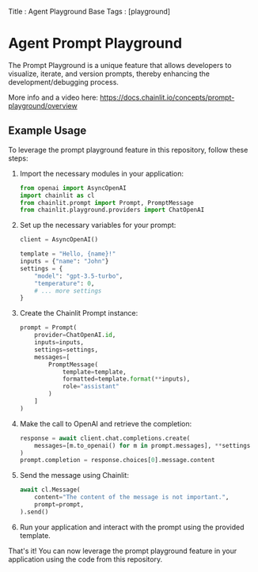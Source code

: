 Title : Agent Playground Base
Tags : [playground]

# Agent Prompt Playground

The Prompt Playground is a unique feature that allows developers to visualize, iterate, and version prompts, thereby enhancing the development/debugging process.

More info and a video here: https://docs.chainlit.io/concepts/prompt-playground/overview

## Example Usage

To leverage the prompt playground feature in this repository, follow these steps:

1. Import the necessary modules in your application:

   ```python
   from openai import AsyncOpenAI
   import chainlit as cl
   from chainlit.prompt import Prompt, PromptMessage
   from chainlit.playground.providers import ChatOpenAI
   ```

2. Set up the necessary variables for your prompt:

   ```python
   client = AsyncOpenAI()

   template = "Hello, {name}!"
   inputs = {"name": "John"}
   settings = {
       "model": "gpt-3.5-turbo",
       "temperature": 0,
       # ... more settings
   }
   ```

3. Create the Chainlit Prompt instance:

   ```python
   prompt = Prompt(
       provider=ChatOpenAI.id,
       inputs=inputs,
       settings=settings,
       messages=[
           PromptMessage(
               template=template,
               formatted=template.format(**inputs),
               role="assistant"
           )
       ]
   )
   ```

4. Make the call to OpenAI and retrieve the completion:

   ```python
   response = await client.chat.completions.create(
       messages=[m.to_openai() for m in prompt.messages], **settings
   )
   prompt.completion = response.choices[0].message.content
   ```

5. Send the message using Chainlit:

   ```python
   await cl.Message(
       content="The content of the message is not important.",
       prompt=prompt,
   ).send()
   ```

6. Run your application and interact with the prompt using the provided template.

That's it! You can now leverage the prompt playground feature in your application using the code from this repository.
